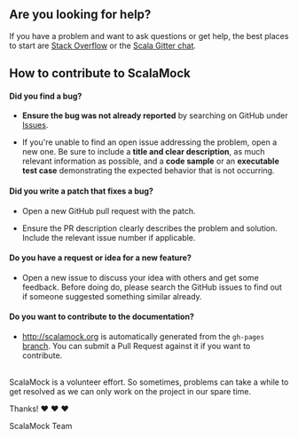 ## Are you looking for help?

If you have a problem and want to ask questions or get help, the best places to start are [Stack Overflow](http://stackoverflow.com/questions/ask?tags=scalamock) or the [Scala Gitter chat](https://gitter.im/scala/scala).

## How to contribute to ScalaMock

#### **Did you find a bug?**

* **Ensure the bug was not already reported** by searching on GitHub under [Issues](https://github.com/paulbutcher/ScalaMock/issues).

* If you're unable to find an open issue addressing the problem, open a new one. Be sure to include a **title and clear description**, as much relevant information as possible, and a **code sample** or an **executable test case** demonstrating the expected behavior that is not occurring.

#### **Did you write a patch that fixes a bug?**

* Open a new GitHub pull request with the patch.

* Ensure the PR description clearly describes the problem and solution. Include the relevant issue number if applicable.

#### **Do you have a request or idea for a new feature?**

* Open a new issue to discuss your idea with others and get some feedback. Before doing do, please search the GitHub issues to find out if someone suggested something similar already.

#### **Do you want to contribute to the documentation?**

* http://scalamock.org is automatically generated from the `gh-pages` [branch](https://github.com/paulbutcher/ScalaMock/tree/gh-pages). You can submit a Pull Request against it if you want to contribute.

</br>
ScalaMock is a volunteer effort. So sometimes, problems can take a while to get resolved as we can only work on the project in our spare time.

Thanks! :heart: :heart: :heart:

ScalaMock Team
